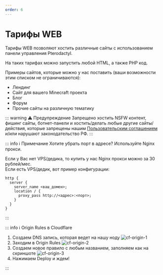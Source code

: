 ```yaml
---
order: 6
---
```


# Тарифы WEB

Тарифы WEB позволяют хостить различные сайты с использованием панели управления Pterodactyl.

На таких тарифах можно запустить любой HTML, а также PHP код.

Примеры сайтов, которые можно у нас поставить (ваши возможности этим списком не ограничиваются):

- Лендинг
- Сайт для вашего Minecraft проекта
- Блог
- Форум
- Прочие сайты на различную тематику

::: warning :warning: Предупреждение
Запрещено хостить NSFW контент, фишинг сайты, ботнет-панели и хостить/делать любые другие сайты/действия,
которые запрещены нашим [Пользовательским соглашением](https://play2go.cloud/user-agreement) и/или нарушают законодательство РФ.
:::

::: info :information_source: Примечание
Хотите убрать порт в адресе? Используйте Nginx прокси.

Если у Вас нет VPS/дедика, то купить у нас Nginx прокси можно за 30 рублей/мес. <br>
Если есть VPS/дедик, вот пример конфигурации:

```nginx
http {
  server {
    server_name <ваш_домен>;
    location / {
      proxy_pass http://<адрес>:<порт>;
    }
  }
}
```

:::

::: info :information_source: Origin Rules в Cloudflare

1. Создаем DNS запись, которая ведет на нашу ноду
   ![cf-origin-1](https://x.luver.pw/cf-origin-1.png)
2. Заходим в Origin Rules
   ![cf-origin-2](https://x.luver.pw/cf-origin-2.png)
3. Создаем новое правило с любым названием, заполняем как на скриншоте
   ![cf-origin-3](https://x.luver.pw/cf-origin-3.png)
4. Нажимаем Deploy и ждем!

:::
